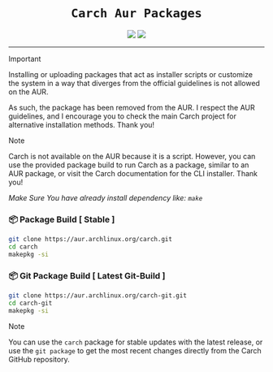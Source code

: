 <div align="center">
 
# `Carch Aur Packages`

 <img src="https://img.shields.io/badge/Maintained%3F-Yes-1c1c29?style=for-the-badge&color=ef9f9c&logoColor=85e185&labelColor=1c1c29"> <img src="https://img.shields.io/github/license/carch-org/pkgs?style=for-the-badge&color=e0ea9d&logoColor=D9E0EE&labelColor=171b22">

</div>

---

> [!IMPORTANT]
> Installing or uploading packages that act as installer scripts or customize the system in a way that diverges from the official guidelines is not allowed on the AUR.
>
>  As such, the package has been removed from the AUR. I respect the AUR guidelines, and I encourage you to check the main Carch project for alternative installation methods. Thank you!

> [!NOTE]
> Carch is not available on the AUR because it is a script. However, you can use the provided package build to run Carch as a package, similar to an AUR package, or visit the Carch documentation for the CLI installer. Thank you!

*Make Sure You have already install dependency like: `make`*

### 📦 Package Build [ Stable ]

```sh [Package Build ]
git clone https://aur.archlinux.org/carch.git
cd carch
makepkg -si
```

### 📦 Git Package Build [ Latest Git-Build ]

```sh [Git Package Build ]
git clone https://aur.archlinux.org/carch-git.git
cd carch-git
makepkg -si
```

> [!NOTE]
> You can use the `carch` package for stable updates with the latest release, or use the `git package` to get the most recent changes directly from the Carch GitHub repository.

